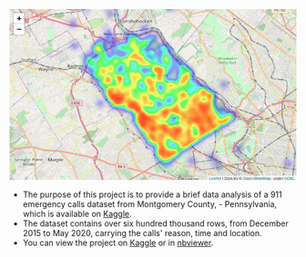 <p align="center">
  <img src="https://github.com/marcelfg/data-analysis-projects/blob/master/montgomery-county-911-calls/images/readme_image.png?raw=true"/>
</p>

- The purpose of this project is to provide a brief data analysis of a 911 emergency calls dataset from Montgomery County, - Pennsylvania, which is available on [Kaggle][1]. 
- The dataset contains over six hundred thousand rows, from December 2015 to May 2020, carrying the calls' reason, time and location. 
- You can view the project on [Kaggle][2] or in [nbviewer][3].

[1]: https://www.kaggle.com/mchirico/montcoalert
[2]: https://www.kaggle.com/marcelfellipe/911-calls-data-analysis
[3]: https://nbviewer.jupyter.org/github/marcelfg/data-analysis-projects/blob/master/montgomery-county-911-calls/911-calls-data-analysis.ipynb

